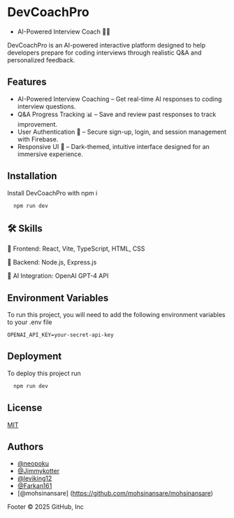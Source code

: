 # DevCoachPro 
- AI-Powered Interview Coach 🎤🤖

DevCoachPro is an AI-powered interactive platform designed to help developers prepare for coding interviews through realistic Q&A and personalized feedback.

## Features

-  AI-Powered Interview Coaching – Get real-time AI responses to coding interview questions.
-  Q&A Progress Tracking 📊 – Save and review past responses to track improvement.
-  User Authentication 🔐 – Secure sign-up, login, and session management with Firebase.
-  Responsive UI 🎨 – Dark-themed, intuitive interface designed for an immersive experience.


## Installation

Install DevCoachPro with npm i

```bash
  npm run dev
```

## 🛠 Skills
🔹 Frontend: React, Vite, TypeScript, HTML, CSS

🔹 Backend: Node.js, Express.js

🔹 AI Integration: OpenAI GPT-4 API
## Environment Variables

To run this project, you will need to add the following environment variables to your .env file

`OPENAI_API_KEY=your-secret-api-key`



## Deployment

To deploy this project run

```bash
  npm run dev
```


## License

[MIT](https://choosealicense.com/licenses/mit/)


## Authors

- [@neopoku](https://github.com/NeOpoku)
- [@Jimmykotter](https://github.com/Jimmykotter)
- [@leviking12](https://github.com/leviking12)
- [@Farkan161](https://github.com/Farkan161)
- [@mohsinansare]
(https://github.com/mohsinansare/mohsinansare)


Footer
© 2025 GitHub, Inc
